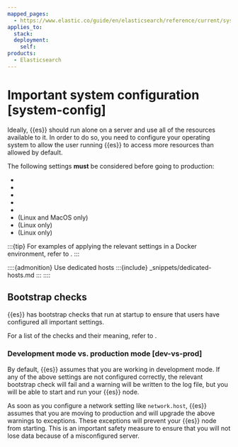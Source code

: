 ```yaml
---
mapped_pages:
  - https://www.elastic.co/guide/en/elasticsearch/reference/current/system-config.html
applies_to:
  stack:
  deployment:
    self:
products:
  - Elasticsearch
---
```


# Important system configuration [system-config]

Ideally, {{es}} should run alone on a server and use all of the resources available to it. In order to do so, you need to configure your operating system to allow the user running {{es}} to access more resources than allowed by default.

The following settings **must** be considered before going to production:

* [](setting-system-settings.md)
* [](setup-configuration-memory.md)
* [](vm-max-map-count.md)
* [](max-number-of-threads.md)
* [](networkaddress-cache-ttl.md)
* [](file-descriptors.md) (Linux and MacOS only)
* [](executable-jna-tmpdir.md) (Linux only)
* [](system-config-tcpretries.md) (Linux only)

:::{tip}
For examples of applying the relevant settings in a Docker environment, refer to [](/deploy-manage/deploy/self-managed/install-elasticsearch-docker-prod.md).
:::

::::{admonition} Use dedicated hosts
:::{include} _snippets/dedicated-hosts.md
:::
::::

## Bootstrap checks

{{es}} has bootstrap checks that run at startup to ensure that users have configured all important settings. 

For a list of the checks and their meaning, refer to [](/deploy-manage/deploy/self-managed/bootstrap-checks.md).

### Development mode vs. production mode [dev-vs-prod] 

By default, {{es}} assumes that you are working in development mode. If any of the above settings are not configured correctly, the relevant bootstrap check will fail and a warning will be written to the log file, but you will be able to start and run your {{es}} node.

As soon as you configure a network setting like `network.host`, {{es}} assumes that you are moving to production and will upgrade the above warnings to exceptions. These exceptions will prevent your {{es}} node from starting. This is an important safety measure to ensure that you will not lose data because of a misconfigured server.









